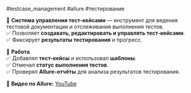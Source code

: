 #testcase_management #allure #тестирование

🔹 **Система управления тест-кейсами** — инструмент для ведения тестовой документации и отслеживания выполнения тестов.  
✅ Позволяет **создавать, редактировать и управлять тест-кейсами**.  
✅ Фиксирует **результаты тестирования** и прогресс.

🔹 **Работа**  
✅ Добавлял **тест-кейсы** и использовал **шаблоны**.  
✅ Отмечал **статус выполнения тестов**.  
✅ Проверял **Allure-отчёты** для анализа результатов тестирования.

🔗 **Видео по Allure:** [YouTube](https://www.youtube.com/watch?v=4xnfvzMika0)